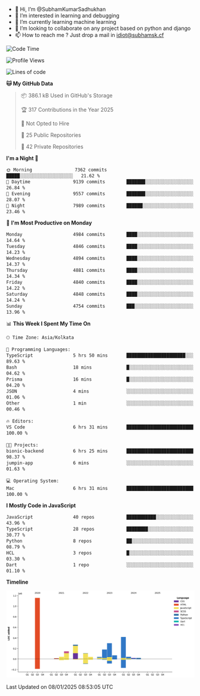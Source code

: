 - 👋 Hi, I’m @SubhamKumarSadhukhan
- 👀 I’m interested in learning and debugging
- 🌱 I’m currently learning machine learning
- 💞️ I’m looking to collaborate on any project based on python and django
- 📫 How to reach me ?
      Just drop a mail in idiot@subhamsk.cf

<!---
SubhamKumarSadhukhan/SubhamKumarSadhukhan is a ✨ special ✨ repository because its `README.md` (this file) appears on your GitHub profile.
You can click the Preview link to take a look at your changes.
--->


<!--START_SECTION:waka-->
![Code Time](http://img.shields.io/badge/Code%20Time-2%2C696%20hrs%2057%20mins-blue)

![Profile Views](http://img.shields.io/badge/Profile%20Views-0-blue)

![Lines of code](https://img.shields.io/badge/From%20Hello%20World%20I%27ve%20Written-2.8%20million%20lines%20of%20code-blue)

**🐱 My GitHub Data** 

> 📦 386.1 kB Used in GitHub's Storage 
 > 
> 🏆 317 Contributions in the Year 2025
 > 
> 🚫 Not Opted to Hire
 > 
> 📜 25 Public Repositories 
 > 
> 🔑 42 Private Repositories 
 > 
**I'm a Night 🦉** 

```text
🌞 Morning                7362 commits        █████░░░░░░░░░░░░░░░░░░░░   21.62 % 
🌆 Daytime                9139 commits        ███████░░░░░░░░░░░░░░░░░░   26.84 % 
🌃 Evening                9557 commits        ███████░░░░░░░░░░░░░░░░░░   28.07 % 
🌙 Night                  7989 commits        ██████░░░░░░░░░░░░░░░░░░░   23.46 % 
```
📅 **I'm Most Productive on Monday** 

```text
Monday                   4984 commits        ████░░░░░░░░░░░░░░░░░░░░░   14.64 % 
Tuesday                  4846 commits        ████░░░░░░░░░░░░░░░░░░░░░   14.23 % 
Wednesday                4894 commits        ████░░░░░░░░░░░░░░░░░░░░░   14.37 % 
Thursday                 4881 commits        ████░░░░░░░░░░░░░░░░░░░░░   14.34 % 
Friday                   4840 commits        ████░░░░░░░░░░░░░░░░░░░░░   14.22 % 
Saturday                 4848 commits        ████░░░░░░░░░░░░░░░░░░░░░   14.24 % 
Sunday                   4754 commits        ███░░░░░░░░░░░░░░░░░░░░░░   13.96 % 
```


📊 **This Week I Spent My Time On** 

```text
🕑︎ Time Zone: Asia/Kolkata

💬 Programming Languages: 
TypeScript               5 hrs 50 mins       ██████████████████████░░░   89.63 % 
Bash                     18 mins             █░░░░░░░░░░░░░░░░░░░░░░░░   04.62 % 
Prisma                   16 mins             █░░░░░░░░░░░░░░░░░░░░░░░░   04.20 % 
JSON                     4 mins              ░░░░░░░░░░░░░░░░░░░░░░░░░   01.06 % 
Other                    1 min               ░░░░░░░░░░░░░░░░░░░░░░░░░   00.46 % 

🔥 Editors: 
VS Code                  6 hrs 31 mins       █████████████████████████   100.00 % 

🐱‍💻 Projects: 
bionic-backend           6 hrs 25 mins       █████████████████████████   98.37 % 
jumpin-app               6 mins              ░░░░░░░░░░░░░░░░░░░░░░░░░   01.63 % 

💻 Operating System: 
Mac                      6 hrs 31 mins       █████████████████████████   100.00 % 
```

**I Mostly Code in JavaScript** 

```text
JavaScript               40 repos            ███████████░░░░░░░░░░░░░░   43.96 % 
TypeScript               28 repos            ████████░░░░░░░░░░░░░░░░░   30.77 % 
Python                   8 repos             ██░░░░░░░░░░░░░░░░░░░░░░░   08.79 % 
HCL                      3 repos             █░░░░░░░░░░░░░░░░░░░░░░░░   03.30 % 
Dart                     1 repo              ░░░░░░░░░░░░░░░░░░░░░░░░░   01.10 % 
```



**Timeline**

![Lines of Code chart](https://raw.githubusercontent.com/SubhamKumarSadhukhan/SubhamKumarSadhukhan/main/assets/bar_graph.png)


 Last Updated on 08/01/2025 08:53:05 UTC
<!--END_SECTION:waka-->
